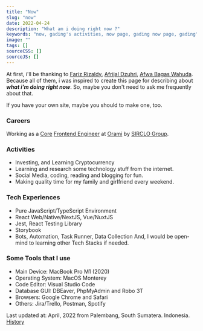 ```yaml
---
title: "Now"
slug: "now"
date: 2022-04-24
description: "What am i doing right now ?"
keywords: "now, gading's activities, now page, gading now page, gading"
image: ""
tags: []
sourceCSS: []
sourceJS: []
---
```


At first, i'll be thanking to [Fariz Rizaldy](https://faultable.dev/now/), [Afrijal Dzuhri](https://afrijaldzuhri.wordpress.com/now), [Afwa Bagas Wahuda](https://www.wahudamon.com/now). Because all of them, i was inspired to create this page for describing about ***what i'm doing right now***. So, maybe you don't need to ask me frequently about that.

If you have your own site, maybe you should to make one, too.

### Careers
Working as a [Core](https://www.google.com/search?q=what+is+core+team) [Frontend Engineer](https://www.google.com/search?q=what+is+frontend+developer+do) at [Orami](https://www.google.com/search?q=orami+indonesia) by [SIRCLO Group](https://www.google.com/search?q=sirclo+group).

### Activities
- Investing, and Learning Cryptocurrency
- Learning and research some technology stuff from the internet.
- Social Media, coding, reading and blogging for fun.
- Making quality time for my family and girlfriend every weekend.

### Tech Experiences
- Pure JavaScript/TypeScript Environment
- React Web/Native/NextJS, Vue/NuxtJS
- Jest, React Testing Library
- Storybook
- Bots, Automation, Task Runner, Data Collection
And, I would be open-mind to learning other Tech Stacks if needed.

### Some Tools that I use
- Main Device: MacBook Pro M1 (2020)
- Operating System: MacOS Monterey
- Code Editor: Visual Studio Code
- Database GUI: DBEaver, PhpMyAdmin and Robo 3T
- Browsers: Google Chrome and Safari
- Others: Jira/Trello, Postman, Spotify

Last updated at: April, 2022 from Palembang, South Sumatera. Indonesia. [History](https://github.com/gadingnst/gading.dev/commits/main/src/contents/now/index.md)
